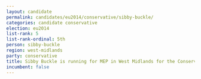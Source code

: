```yaml
---
layout: candidate
permalink: candidates/eu2014/conservative/sibby-buckle/
categories: candidate conservative
election: eu2014
list-rank: 5
list-rank-ordinal: 5th
person: sibby-buckle
region: west-midlands
party: conservative
title: Sibby Buckle is running for MEP in West Midlands for the Conservative Party
incumbent: false
---
```

